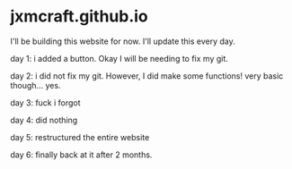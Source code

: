 # jxmcraft.github.io
I'll be building this website for now. I'll update this every day.

day 1: i added a button. Okay I will be needing to fix my git.

day 2: i did not fix my git. However, I did make some functions! very basic though... yes.

day 3: fuck i forgot

day 4: did nothing

day 5: restructured the entire website

day 6: finally back at it after 2 months.
